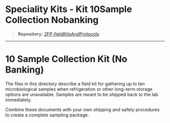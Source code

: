 # Speciality Kits - Kit 10Sample Collection Nobanking

> **Repository:** [2FP-fieldKitsAndProtocols](https://github.com/two-frontiers-project/2FP-fieldKitsAndProtocols)

---

# 10 Sample Collection Kit (No Banking)

The files in this directory describe a field kit for gathering up to ten microbiological samples when refrigeration or other long-term storage options are unavailable. Samples are meant to be shipped back to the lab immediately.

Combine these documents with your own shipping and safety procedures to create a complete sampling package.

